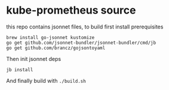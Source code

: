 # kube-prometheus source

this repo contains jsonnet files, to build first install prerequisites

```shell
brew install go-jsonnet kustomize
go get github.com/jsonnet-bundler/jsonnet-bundler/cmd/jb
go get github.com/brancz/gojsontoyaml
```

Then init jsonnet deps

```
jb install
```

And finally build with `./build.sh`
